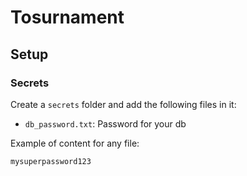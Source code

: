 # Tosurnament

## Setup

### Secrets

Create a `secrets` folder and add the following files in it:
- `db_password.txt`: Password for your db

Example of content for any file:
```
mysuperpassword123
```
